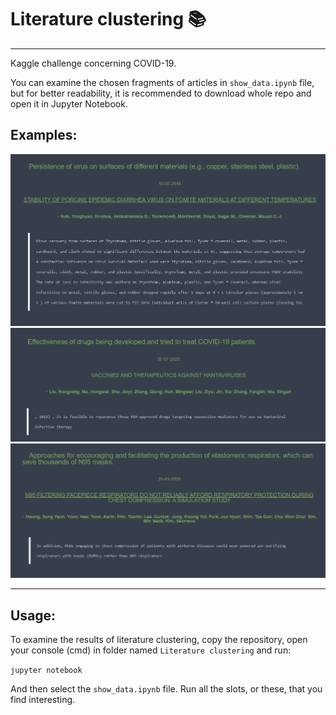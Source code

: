 # Literature clustering 📚
--------------------
Kaggle challenge concerning COVID-19.


You can examine the chosen fragments of articles in `show_data.ipynb` file, but for better readability, it is recommended to download whole repo and open it in Jupyter Notebook.

## Examples:
<img src="Literature Clustering/images/przyklad1.png" width=700>

<img src="Literature Clustering/images/przyklad2.png"  width=700>

<img src="Literature Clustering/images/przyklad3.png"  width=700>


---------------------------

## Usage:

To examine the results of literature clustering, copy the repository, open your console (cmd) in folder named `Literature clustering` and run:

``` jupyter notebook ```

And then select the `show_data.ipynb` file. Run all the slots, or these, that you find interesting.